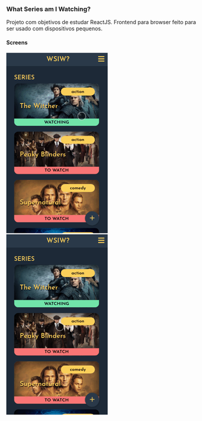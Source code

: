 ### **What Series am I Watching?**

Projeto com objetivos de estudar ReactJS. Frontend para browser feito para ser usado com dispositivos pequenos.

#### Screens

![screen1](docs/screen1.gif)
![screen2](docs/screen2.gif)

